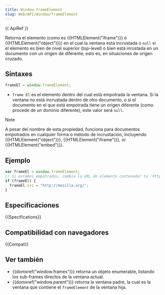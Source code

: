 ```yaml
---
title: Window.frameElement
slug: Web/API/Window/frameElement
---
```


{{ ApiRef }}

Retorna el elemento (como es {{HTMLElement("iframe")}} ó {{HTMLElement("object")}}) en el cual la ventana está incrustada o `null` si el elemento es bien de nivel superior (top-level) o bien está inrustada en un documento con un origen de diferente; esto es, en situaciones de origen cruzado.

## Sintaxes

```js
frameEl = window.frameElement;
```

- `frame El` es el elemento dentro del cual está empotrada la ventana. Si la ventana no está incrustada dentro de otro documento, o si el documento en el que está empotrada tiene un origen diferente (como procede de un dominio diferente), este valor será `null`.

> [!NOTE]
> A pesar del nombre de esta propiedad, funciona para documentos empotrados en cualquier forma o método de incrustación, incluyendo {{HTMLElement("object")}}, {{HTMLElement("iframe")}}, or {{HTMLElement("embed")}}.

## Ejemplo

```js
var frameEl = window.frameElement;
// Si estamos empotrados, cambia la URL de elemento contenedor to 'http://mozilla.org/'
if (frameEl) {
  frameEl.src = "http://mozilla.org/";
}
```

## Especificaciones

{{Specifications}}

## Compatibilidad con navegadores

{{Compat}}

## Ver también

- {{domxref("window.frames")}} retorna un objeto enumerable, listando los sub-frames directos de la ventana actual.
- {{domxref("window.parent")}} retorna la ventana padre, la cual es la ventana que contiene el `frameElement` de la ventana hija.
